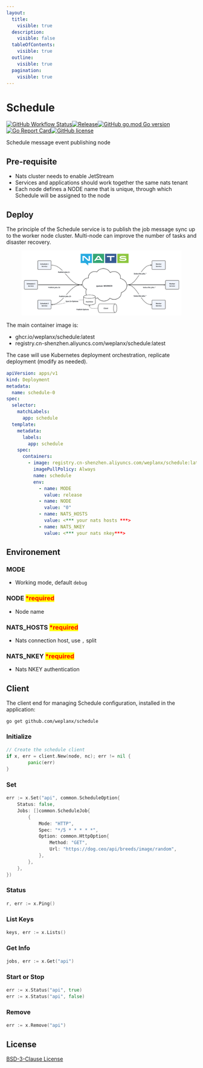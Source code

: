 ```yaml
---
layout:
  title:
    visible: true
  description:
    visible: false
  tableOfContents:
    visible: true
  outline:
    visible: true
  pagination:
    visible: true
---
```


# Schedule

[![GitHub Workflow Status](https://img.shields.io/github/actions/workflow/status/weplanx/schedule/release.yml?label=release\&style=flat-square)](https://github.com/weplanx/schedule/actions/workflows/release.yml)[![Release](https://img.shields.io/github/v/release/weplanx/schedule.svg?style=flat-square\&include\_prereleases)](https://github.com/weplanx/schedule/releases)[![GitHub go.mod Go version](https://img.shields.io/github/go-mod/go-version/weplanx/schedule?style=flat-square)](https://github.com/weplanx/schedule)[![Go Report Card](https://goreportcard.com/badge/github.com/weplanx/schedule?style=flat-square)](https://goreportcard.com/report/github.com/weplanx/schedule)[![GitHub license](https://img.shields.io/github/license/weplanx/schedule?style=flat-square)](https://raw.githubusercontent.com/weplanx/schedule/main/LICENSE)

Schedule message event publishing node

## Pre-requisite

* Nats cluster needs to enable JetStream
* Services and applications should work together the same nats tenant
* Each node defines a NODE name that is unique, through which Schedule will be assigned to the node

## Deploy

The principle of the Schedule service is to publish the job message sync up to the worker node cluster. Multi-node can improve the number of tasks and disaster recovery.

<figure><img src="../.gitbook/assets/schedule.png" alt=""><figcaption></figcaption></figure>

The main container image is:

* ghcr.io/weplanx/schedule:latest
* registry.cn-shenzhen.aliyuncs.com/weplanx/schedule:latest

The case will use Kubernetes deployment orchestration, replicate deployment (modify as needed).

```yaml
apiVersion: apps/v1
kind: Deployment
metadata:
  name: schedule-0
spec:
  selector:
    matchLabels:
      app: schedule
  template:
    metadata:
      labels:
        app: schedule
    spec:
      containers:
        - image: registry.cn-shenzhen.aliyuncs.com/weplanx/schedule:latest
          imagePullPolicy: Always
          name: schedule
          env:
            - name: MODE
              value: release
            - name: NODE
              value: "0"
            - name: NATS_HOSTS
              value: <*** your nats hosts ***>
            - name: NATS_NKEY
              value: <*** your nats nkey***>
```

## Environement

### MODE

* Working mode, default `debug`

### NODE <mark style="color:red;">\*required</mark>

* Node name

### NATS\_HOSTS <mark style="color:red;">\*required</mark>

* Nats connection host, use `,` split

### NATS\_NKEY <mark style="color:red;">\*required</mark>

* Nats NKEY authentication

## Client

The client end for managing Schedule configuration, installed in the application:

```shell
go get github.com/weplanx/schedule
```

### Initialize

```go
// Create the schedule client
if x, err = client.New(node, nc); err != nil {
		panic(err)
}
```

### Set

```go
err := x.Set("api", common.ScheduleOption{
    Status: false,
    Jobs: []common.ScheduleJob{
        {
            Mode: "HTTP",
            Spec: "*/5 * * * * *",
            Option: common.HttpOption{
                Method: "GET",
                Url: "https://dog.ceo/api/breeds/image/random",
            },
        },
    },
})
```

### Status

```go
r, err := x.Ping()
```

### List Keys

```go
keys, err := x.Lists()
```

### Get Info

```go
jobs, err := x.Get("api")
```

### Start or Stop

```go
err := x.Status("api", true)
err := x.Status("api", false)
```

### Remove

```go
err := x.Remove("api")
```

## License

[BSD-3-Clause License](https://github.com/weplanx/schedule/blob/main/LICENSE)
